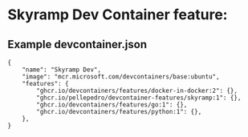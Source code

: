 # Skyramp Dev Container feature:


## Example devcontainer.json
```
{
	"name": "Skyramp Dev",
	"image": "mcr.microsoft.com/devcontainers/base:ubuntu",
	"features": {
		"ghcr.io/devcontainers/features/docker-in-docker:2": {},
		"ghcr.io/pellepedro/devcontainer-features/skyramp:1": {},
		"ghcr.io/devcontainers/features/go:1": {},
		"ghcr.io/devcontainers/features/python:1": {},
	},
}

```

